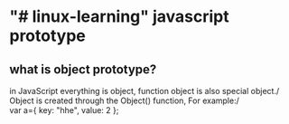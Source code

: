 "# linux-learning" 
javascript prototype 
========
what is object prototype? 
-----------------------
in JavaScript everything is object, function object is also special object./<br>
Object is created through the Object() function, 
For example:/<br>
    var a={
        key: "hhe",
        value: 2
    };
